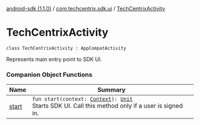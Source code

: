 [android-sdk (1.1.0)](../../index.md) / [com.techcentrix.sdk.ui](../index.md) / [TechCentrixActivity](./index.md)

# TechCentrixActivity

`class TechCentrixActivity : AppCompatActivity`

Represents main entry point to SDK UI.

### Companion Object Functions

| Name | Summary |
|---|---|
| [start](start.md) | `fun start(context: `[`Context`](https://developer.android.com/reference/android/content/Context.html)`): `[`Unit`](https://kotlinlang.org/api/latest/jvm/stdlib/kotlin/-unit/index.html)<br>Starts SDK UI. Call this method only if a user is signed in. |
